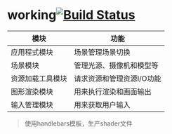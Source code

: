 # working[![Build Status](https://travis-ci.org/laopo001/hypergl.svg?branch=master)](https://travis-ci.org/laopo001/hypergl)

模块 | 功能
---|---
应用程式模块| 场景管理场景切换
场景模块 | 管理光源、摄像机和模型等
资源加载工具模块| 请求资源和管理资源I/O功能
图形渲染模块|用来执行渲染和画面输出
输入管理模块|用来获取用户输入

> 使用handlebars模板，生产shader文件


